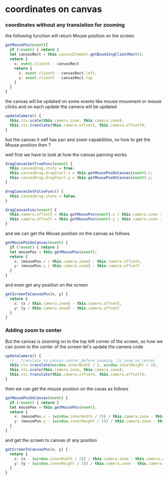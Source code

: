 # coordinates on canvas

### coordinates without any translation for zooming
the following function will return Mouse position on the screen
```javascript
getMousePos(event){
  if (!event) { return }
  let canvasRect = this.canvasElement.getBoundingClientRect();
  return {
    x: event.clientX - canvasRect
    return {
      x: event.clientX - canvasRect.left,
      y: event.clientY - canvasRect.top
    }
  }
}
```

the canvas will be updated on some events like mouse mouvment or mouse clicks and on each update
the camera will be updated
```javascript
updateCamera() {
  this.ctx.scale(this.camera.zoom, this.camera.zoom);
  this.ctx.translate(this.camera.offsetX, this.camera.offsetY);
}
```

but the canvas it self has pan and zoom capabilities, so how to get the Mouse position then ?

well first we have to look at how the canvas panning works
```javascript
dragCanvasSetTrueFunc(event) {
  this.canvasDrag.state = true;
  this.canvasDrag.dragStart.x = this.getMousePosOnCanvas(event).x;
  this.canvasDrag.dragStart.y = this.getMousePosOnCanvas(event).y;
}

dragCanvasSetFalseFunc() {
  this.canvasDrag.state = false;
}

dragCanvasFunc(event) {
  this.camera.offsetX = this.getMousePos(event).x / this.camera.zoom - this.canvasDrag.dragStart.x;
  this.camera.offsetY = this.getMousePos(event).y / this.camera.zoom - this.canvasDrag.dragStart.y;
}
```

and we can get the Mouse position on the canvas as follows
```javascript
getMousePosOnCanvas(event) {
  if (!event) { return }
  let mousePos = this.getMousePos(event);
  return {
    x: (mousePos.x / this.camera.zoom) - this.camera.offsetX,
    y: (mousePos.y / this.camera.zoom) - this.camera.offsetY
  }
}
```
and even get any position on the screen
```javascript
getScreenToCanvasPos(x, y) {
  return {
    x: (x / this.camera.zoom) - this.camera.offsetX,
    y: (y / this.camera.zoom) - this.camera.offsetY
  }
}
```

### Adding zoom to center
But the canvas is zooming on to the top left corner of the screen, so how we can zoom to the center of the screen
let's update the camera code
```javascript
updateCamera() {
  //___Translate_to_canvas_center_before_zooming__to_zoom_on_center
  this.ctx.translate(window.innerWidth / 2, window.innerHeight / 2);
  this.ctx.scale(this.camera.zoom, this.camera.zoom);
  this.ctx.translate(this.camera.offsetX, this.camera.offsetY);
}
```

then we can get the mouse position on the cavas as follows
```javascript
getMousePosOnCanvas(event) {
  if (!event) { return }
  let mousePos = this.getMousePos(event);
  return {
    x: (mousePos.x - (window.innerWidth / 2)) / this.camera.zoom - this.camera.offsetX,
    y: (mousePos.y - (window.innerHeight / 2)) / this.camera.zoom - this.camera.offsetY,
  }
}
```
and get the screen to canvas of any position
```javascript
getScreenToCanvasPos(x, y) {
  return {
    x: (x - (window.innerWidth / 2)) / this.camera.zoom - this.camera.offsetX,
    y: (y - (window.innerHeight / 2)) / this.camera.zoom - this.camera.offsetY,
  }
}
```



